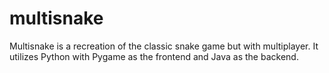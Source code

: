 # multisnake

Multisnake is a recreation of the classic snake game but with multiplayer.
It utilizes Python with Pygame as the frontend and Java as the backend.
